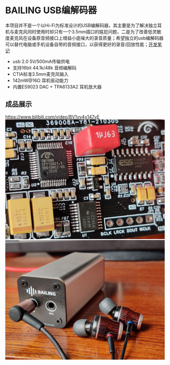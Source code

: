 # BAILING USB编解码器

本项目并不是一个以Hi-Fi为标准设计的USB编解码器，其主要是为了解决独立耳机与麦克风同时使用时却只有一个3.5mm插口的尴尬问题，二是为了改善低灵敏度麦克风在设备原音频接口上增益小底噪大的录音质量；希望独立的usb编解码器可以替代电脑或手机设备自带的音频接口，以获得更好的录音/回放性能；[开发笔记](开发笔记.md)

* usb 2.0 5V/500mA传输供电
* 支持16bit 44.1k/48k 音频编解码
* CTIA标准3.5mm麦克风输入
* 142mW@16Ω 耳机驱动能力
* 内置ES9023 DAC + TPA6133A2 耳机放大器

## 成品展示
https://www.bilibili.com/video/BV1vy4y147vE
![PCB](./Datasheet/成品图/PCB特写.jpg)
![PCB](./Datasheet/成品图/成品.jpg)
